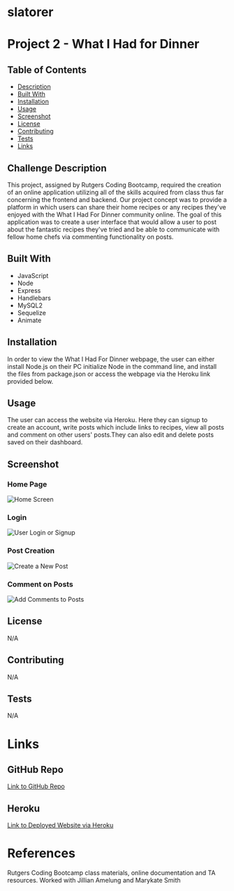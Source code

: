 # slatorer
# Project 2 - What I Had for Dinner    

  ## Table of Contents
  * [Description](#challenge-description)
  * [Built With](#built-with)
  * [Installation](#installation)
  * [Usage](#usage)
  * [Screenshot](#screenshot)
  * [License](#license)
  * [Contributing](#contributing)
  * [Tests](#tests)
  * [Links](#links)

  ## Challenge Description
  This project, assigned by Rutgers Coding Bootcamp, required the creation of an online application utilizing all of the skills acquired from class thus far concerning the frontend and backend. Our project concept was to provide a platform in which users can share their home recipes or any recipes they've enjoyed with the What I Had For Dinner community online. The goal of this application was to create a user interface that would allow a user to post about the fantastic recipes they've tried and be able to communicate with fellow home chefs via commenting functionality on posts.

  ## Built With
  * JavaScript
  * Node
  * Express
  * Handlebars
  * MySQL2
  * Sequelize
  * Animate

  ## Installation
  In order to view the What I Had For Dinner webpage, the user can either install Node.js on their PC initialize Node in the command line, and install the files from package.json or access the webpage via the Heroku link provided below.


  ## Usage
  The user can access the website via Heroku. Here they can signup to create an account, write posts which include links to recipes, view all posts and comment on other users' posts.They can also edit and delete posts saved on their dashboard.

  ## Screenshot
  ### Home Page
  ![Home Screen](https://user-images.githubusercontent.com/81491306/127758190-f4024664-0ff4-46aa-b04d-aed5e5fe755d.JPG)

  ### Login
  ![User Login or Signup](https://user-images.githubusercontent.com/81491306/127758198-04c2c2a5-3344-4326-a3a3-8b2b70451cdf.JPG)

  ### Post Creation
  ![Create a New Post](https://user-images.githubusercontent.com/81491306/127758186-c07d86f0-9cff-457c-a83d-2cb8e7e57a88.JPG)

  ### Comment on Posts
  ![Add Comments to Posts](https://user-images.githubusercontent.com/81491306/127758178-c3fa4f3d-969c-4b8a-bf79-04a7003bb2f0.JPG)

  ## License
  N/A
    
  ## Contributing
  N/A

  ## Tests
  N/A

  # Links
  ## GitHub Repo
  [Link to GitHub Repo](https://github.com/JillianA328/whatihadfordinner)

  ## Heroku 
  [Link to Deployed Website via Heroku](https://whatihadfordinner.herokuapp.com/)

  # References
  Rutgers Coding Bootcamp class materials, online documentation and TA resources.
  Worked with Jillian Amelung and Marykate Smith